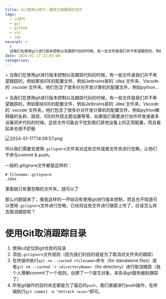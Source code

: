 ```yaml
---
title: Git使用小技巧：解除已被跟踪的文件
tags:
  - 小技巧
  - git
  - github
  - vcs
  - ide
excerpt: >-
  >
  当我们在使用git进行版本控制以及跟踪代码的时候，有一些文件是我们并不希望跟踪的，例如那些IDE的配置文件，例如Jetbrains家的`.idea`文件夹、Vscode的`.vscode`文件夹。他们包含了很多针对开发计算机的配置文件，例如python...
date: 2024-01-17 22:07:00
categories:
---
```


\> 当我们在使用git进行版本控制以及跟踪代码的时候，有一些文件是我们并不希望跟踪的，例如那些IDE的配置文件，例如Jetbrains家的\`.idea\`文件夹、Vscode的\`.vscode\`文件夹。他们包含了很多针对开发计算机的配置文件，例如python...
<!-- more -->
\> 当我们在使用git进行版本控制以及跟踪代码的时候，有一些文件是我们并不希望跟踪的，例如那些IDE的配置文件，例如Jetbrains家的\`.idea\`文件夹、Vscode的\`.vscode\`文件夹。他们包含了很多针对开发计算机的配置文件，例如python解释器的名称、路径、IDE的外观主题设置等等，如果我们需要进行协作开发或者多设备同步代码的时候，这些文件可能会干扰到我们其他设备上的正常配置，而且看起来也很不舒服

![2024-01-17T14:06:57.png](https://zhoushicheng.cn/legacy_imgs/2795896069.png)

所以我们需要去使用`.gitignore`文件来对这些文件或者文件夹进行忽略，让他们不参与commit & push。

一般的.gitignore文件都是这样的：

```
# filename:.gitignore
.idea
```

里面就只有要忽略的文件夹，就可以了

那么问题就来了，像我这样的一开始没有使用git进行版本控制，而且也不知道可以使用`.gitignore`文件进行忽略，已经将这些文件进行跟踪上传了，应该怎么样去取消跟踪呢？

# 使用Git取消跟踪目录

1.  使用cd定位到git仓库的目录
2.  添加`.gitignore`文件规则（因为我们的目的就是为了取消对文件夹的跟踪）
3.  在终端中执行`git rm --cached <filename>`命令（for standalone files）或者`git rm --cached -r <directoryName>`（for directory）进行取消跟踪（我个人理解commit了一个规则，创建了一个提交对象，来告诉git服务器别跟踪了）
4.  所有git操作的目的肯定都是为了最后的`push`，我们直接进行push操作，在终端执行`git commit -m "Untrack <xxx>"`即可。